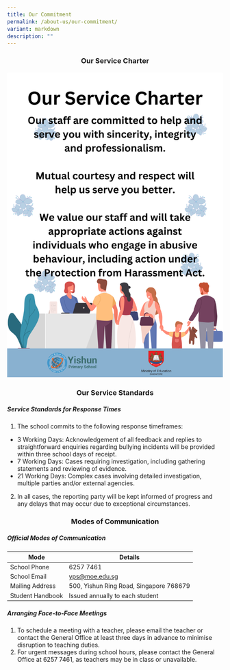 ```yaml
---
title: Our Commitment
permalink: /about-us/our-commitment/
variant: markdown
description: ""
---
```

### **<center>Our Service Charter</center>**

![](/images/Our%20Community/PSG/yps_our_service_charter.png)

### **<center>Our Service Standards</center>**
##### **Service Standards for Response Times**
1. The school commits to the following response timeframes:
* 3 Working Days: Acknowledgement of all feedback and replies to straightforward enquiries regarding bullying incidents will be provided within three school days of receipt.
* 7 Working Days: Cases requiring investigation, including gathering statements and reviewing of evidence.
* 21 Working Days: Complex cases involving detailed investigation, multiple parties and/or external agencies.

2. In all cases, the reporting party will be kept informed of progress and any delays that may occur due to exceptional circumstances.

### **<center>Modes of Communication</center>**
##### **Official Modes of Communication**

| **Mode** | **Details** |
| -------- | -------- |
| School Phone | 6257 7461 |
| School Email | yps@moe.edu.sg |
|Mailing Address | 500, Yishun Ring Road, Singapore 768679 |
|Student Handbook | Issued annually to each student |

##### **Arranging Face-to-Face Meetings**
1. To schedule a meeting with a teacher, please email the teacher or contact the General Office at least three days in advance to minimise disruption to teaching duties. 
2. For urgent messages during school hours, please contact the General Office at 6257 7461, as teachers may be in class or unavailable.